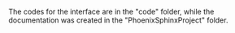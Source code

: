 The codes for the interface are in the "code" folder, while the documentation was created in the "PhoenixSphinxProject" folder.
